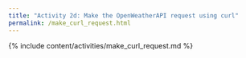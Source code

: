 ```yaml
---
title: "Activity 2d: Make the OpenWeatherAPI request using curl"
permalink: /make_curl_request.html
---
```


{% include content/activities/make_curl_request.md %}
